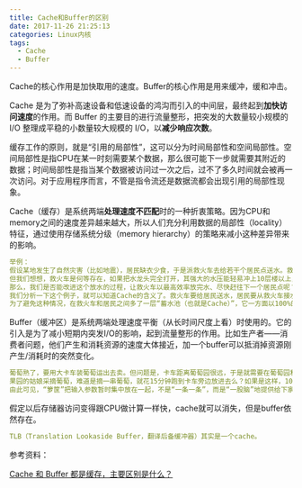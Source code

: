 ```yaml
---
title: Cache和Buffer的区别
date: 2017-11-26 21:25:13
categories: Linux内核
tags:
  - Cache
  - Buffer
---
```


Cache的核心作用是加快取用的速度。Buffer的核心作用是用来缓冲，缓和冲击。
<!--more-->
Cache 是为了弥补高速设备和低速设备的鸿沟而引入的中间层，最终起到**加快访问速度**的作用。而 Buffer 的主要目的进行流量整形，把突发的大数量较小规模的 I/O 整理成平稳的小数量较大规模的 I/O，以**减少响应次数**。

缓存工作的原则，就是“引用的局部性”，这可以分为时间局部性和空间局部性。空间局部性是指CPU在某一时刻需要某个数据，那么很可能下一步就需要其附近的数据；时间局部性是指当某个数据被访问过一次之后，过不了多久时间就会被再一次访问。对于应用程序而言，不管是指令流还是数据流都会出现引用的局部性现象。

Cache（缓存）是系统两端**处理速度不匹配**时的一种折衷策略。因为CPU和memory之间的速度差异越来越大，所以人们充分利用数据的局部性（locality）特征，通过使用存储系统分级（memory hierarchy）的策略来减小这种差异带来的影响。

```yaml
举例：
假设某地发生了自然灾害（比如地震），居民缺衣少食，于是派救火车去给若干个居民点送水。救火车到达第一个居民点，开闸放水，老百姓就拿着盆盆罐罐来接水。假如说救火车在一个居民点停留100分钟放完了水，然后重新储水花半个小时，再开往下一个居民点。这样一个白天来来来回回的，也就是4-5个居民点。
但我们想想，救火车是何等存在，如果把水龙头完全打开，其强大的水压能轻易冲上10层楼以上， 10分钟就可以把水全部放完。但因为居民是拿盆罐接水，100%打开水龙头那就是给人洗澡了，所以只能打开一小部分（比如10%的流量）。但这样就降低了放水的效率（只有原来的10%了），10分钟变100分钟。
那么，我们是否能改进这个放水的过程，让救火车以最高效率放完水、尽快赶往下一个居民点呢？方法就是：在居民点建蓄水池。救火车把水放到蓄水池里，因为是以100%的效率放水，10分钟结束然后走人。居民再从蓄水池里一点一点的接水。
我们分析一下这个例子，就可以知道Cache的含义了。救火车要给居民送水，居民要从救火车接水，就是说居民和救火车之间有交互，有联系。但救火车是“高速设备”，居民是“低速设备”，低速的居民跟不上高速的救火车，所以救火车被迫降低了放水速度以适应居民。
为了避免这种情况，在救火车和居民之间多了一层“蓄水池（也就是Cache）”，它一方面以100%的高效和救火车打交道，另一方面以10%的低效和居民打交道，这就解放了救火车，让其以最高的效率运行，而不被低速的居民拖后腿，于是救火车只需要在一个居民点停留10分钟就可以了。
```

Buffer（缓冲区）是系统两端处理速度平衡（从长时间尺度上看）时使用的。它的引入是为了减小短期内突发I/O的影响，起到流量整形的作用。比如生产者——消费者问题，他们产生和消耗资源的速度大体接近，加一个buffer可以抵消掉资源刚产生/消耗时的突然变化。

```yaml
葡萄熟了，要用大卡车装葡萄运出去卖。但问题是，卡车距离葡萄园很远，于是就需要在葡萄园和卡车之间往返多次才能把卡车装满。往返所需要的时间就是I/O延迟，比如往返各15分钟，总共半小时。
果园的姑娘采摘葡萄，难道是摘一串葡萄，就花15分钟跑到卡车旁边放进去么？如果是这样，100串葡萄就需要往返100次，所需要的时间就是100X15X2分钟，那是何其漫长!所以聪明的做法就是暂时把100串葡萄放入一个箩筐，再以箩筐为单位倒入卡车，一箩筐（100串）葡萄的往返延迟是半小时。
由此可见，“箩筐”把输入参数暂时集中放在一起，不是“一条一条”，而是“一股脑”地提供给下家处理。这就大大降低了I/O的次数，也就降低了I/O延迟，提高了速度。这个箩筐，就是Buffer。
```

假定以后存储器访问变得跟CPU做计算一样快，cache就可以消失，但是buffer依然存在。

```yaml
TLB（Translation Lookaside Buffer，翻译后备缓冲器）其实是一个cache。
```

参考资料：

[Cache 和 Buffer 都是缓存，主要区别是什么？](https://www.zhihu.com/question/26190832)